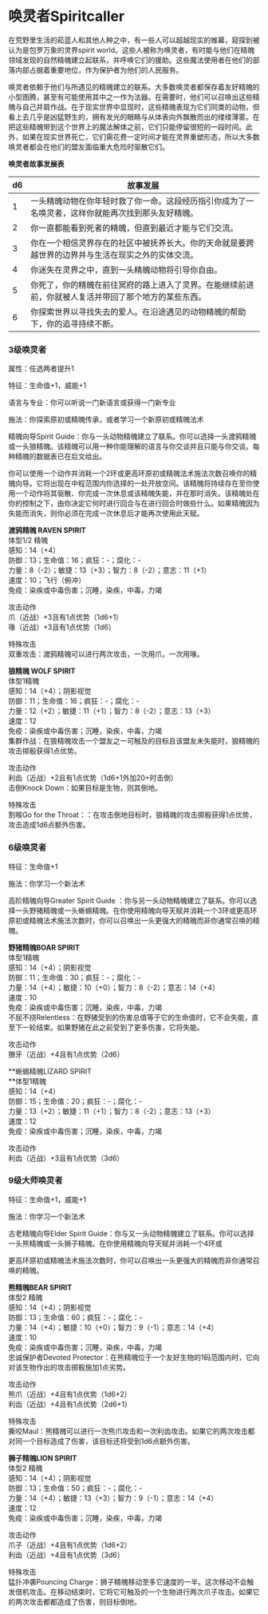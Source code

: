 # 唤灵者Spiritcaller

在荒野里生活的菘蓝人和其他人种之中，有一些人可以超越现实的帷幕，窥探到被认为是包罗万象的灵界spirit
world。这些人被称为唤灵者，有时能与他们在精魄领域发现的自然精魄建立起联系，并呼唤它们的援助。这些魔法使用者在他们的部落内部占据着重要地位，作为保护者为他们的人民服务。

唤灵者依赖于他们与所遇见的精魄建立的联系。大多数唤灵者都保存着友好精魄的小型图腾，甚至有可能使用其中之一作为法器。在需要时，他们可以召唤出这些精魄与自己并肩作战。在于现实世界中显现时，这些精魄表现为它们同类的动物，但看上去几乎是凶猛野生的，拥有发光的眼睛与从体表向外飘散而出的缕缕薄雾。在把这些精魄带到这个世界上的魔法解体之前，它们只能停留很短的一段时间。此外，如果在现实世界死亡，它们需花费一定时间才能在灵界重塑形态，所以大多数唤灵者都会在他们的盟友面临重大危险时驱散它们。

**唤灵者故事发展表** 

<table>
<thead>
<tr class="header">
<th>d6</th>
<th>故事发展</th>
</tr>
</thead>
<tbody>
<tr class="odd">
<td>1</td>
<td>一头精魄动物在你年轻时救了你一命。这段经历指引你成为了一名唤灵者，这样你就能再次找到那头友好精魄。</td>
</tr>
<tr class="even">
<td>2</td>
<td>你一直都能看到死者的精魄，但直到最近才能与它们交流。</td>
</tr>
<tr class="odd">
<td>3</td>
<td>你在一个相信灵界存在的社区中被抚养长大。你的天命就是要跨越世界的边界并与生活在现实之外的实体交流。</td>
</tr>
<tr class="even">
<td>4</td>
<td>你迷失在灵界之中，直到一头精魄动物将引导你自由。</td>
</tr>
<tr class="odd">
<td>5</td>
<td>你死了，你的精魄在前往冥府的路上进入了灵界。在能继续前进前，你就被人复活并带回了那个地方的某些东西。</td>
</tr>
<tr class="even">
<td>6</td>
<td>你探索世界以寻找失去的爱人。在沿途遇见的动物精魄的帮助下，你的追寻持续不断。</td>
</tr>
</tbody>
</table>

### 3级唤灵者 

属性：任选两者提升1  

特征：生命值+1，威能+1  

语言与专业：你可以听说一门新语言或获得一门新专业  

施法：你探索原初或精魄传承，或者学习一个新原初或精魄法术  

精魄向导Spirit
Guide：你与一头动物精魄建立了联系。你可以选择一头渡鸦精魄或一头狼精魄。该精魄可以用一种你能理解的语言与你交谈并且只能与你交谈。每种精魄的数据表已在后文给出。  

你可以使用一个动作并消耗一个2环或更高环原初或精魄法术施法次数召唤你的精魄向导。它将出现在中程范围内你选择的一处开放空间。该精魄将持续存在至你使用一个动作将其驱散、你完成一次休息或该精魄失能，并在那时消失。该精魄处在你的控制之下，由你决定它何时进行回合与在进行回合时做些什么。如果精魄因为失能而消失，则你必须在完成一次休息后才能再次使用此天赋。

**渡鸦精魄 RAVEN SPIRIT**  
体型1/2 精魄  
感知：14（+4）  
防御：13；生命值：16；疯狂：-；腐化：-  
力量：8（-2）；敏捷：13（+3）；智力：8（-2）；意志：11（+1）  
速度：10；飞行（俯冲）  
免疫：染疾或中毒伤害；沉睡，染疾，中毒，力竭  

攻击动作  
爪（近战）+3且有1点优势（1d6+1）  
喙（近战）+3且有1点优势（1d6）  

特殊攻击  
双重攻击：渡鸦精魄可以进行两次攻击，一次用爪，一次用喙。

**狼精魄 WOLF SPIRIT**  
体型1精魄  
感知：14（+4）；阴影视觉  
防御：11；生命值：16；疯狂：-；腐化：-  
力量：12（+2）；敏捷：11（+1）；智力：8（-2）；意志：13（+3）  
速度：12  
免疫：染疾或中毒伤害；沉睡，染疾，中毒，力竭  
集群作战：在狼精魄攻击一个盟友之一可触及的目标且该盟友未失能时，狼精魄的攻击掷骰获得1点优势。  

攻击动作  
利齿（近战）+2且有1点优势（1d6+1外加20+时击倒）  
击倒Knock Down：如果目标是生物，则其倒地。  

特殊攻击  
割喉Go for the
Throat：：在攻击倒地目标时，狼精魄的攻击掷骰获得1点优势，攻击造成1d6点额外伤害。

### 6级唤灵者 

特征：生命值+1  

施法：你学习一个新法术  

高阶精魄向导Greater Spirit Guide
：你与另一头动物精魄建立了联系。你可以选择一头野猪精魄或一头蜥蜴精魄。在你使用精魄向导天赋并消耗一个3环或更高环原初或精魄法术施法次数时，你可以召唤出一头更强大的精魄而非你通常召唤的精魄。

**野猪精魄BOAR SPIRIT**  
体型1精魄  
感知：14（+4）；阴影视觉  
防御：11；生命值：30；疯狂：-；腐化：-  
力量：14（+4）；敏捷：10（+0）；智力：8（-2）；意志：14（+4）  
速度：10  
免疫：染疾或中毒伤害；沉睡，染疾，中毒，力竭  
不屈不挠Relentless：在野猪受到的伤害总值等于它的生命值时，它不会失能，直至下一轮结束。如果野猪在此之前受到了更多伤害，它将失能。  

攻击动作  
獠牙（近战）+4且有1点优势（2d6）

**蜥蜴精魄LIZARD SPIRIT  
**体型1精魄  
感知：14（+4）  
防御：15；生命值：20；疯狂：-；腐化：-  
力量：13（+2）；敏捷：11（+1）；智力：8（-2）；意志：13（+3）  
速度：12  
免疫：染疾或中毒伤害；沉睡，染疾，中毒，力竭  

攻击动作  
利齿（近战）+3且有1点优势（3d6）

### 9级大师唤灵者 

特征：生命值+1，威能+1  

施法：你学习一个新法术  

古老精魄向导Elder Spirit
Guide：你与又一头动物精魄建立了联系。你可以选择一头熊精魄或一头狮子精魄。在你使用精魄向导天赋并消耗一个4环或

更高环原初或精魄法术施法次数时，你可以召唤出一头更强大的精魄而非你通常召唤的精魄。

**熊精魄BEAR SPIRIT**  
体型2 精魄  
感知：14（+4）；阴影视觉  
防御：13；生命值：60；疯狂：-；腐化：-  
力量：14（+4）；敏捷：10（+0）；智力：9（-1）；意志：14（+4）  
速度：10  
免疫：染疾或中毒伤害；沉睡，染疾，中毒，力竭  
忠诚保护者Devoted
Protector：在熊精魄位于一个友好生物的1码范围内时，它向对该生物作出的攻击掷骰施加1点劣势。  

攻击动作  
熊爪（近战）+4且有1点优势（1d6+2）  
利齿（近战）+4且有1点优势（2d6+1）  

特殊攻击  
撕咬Maul：熊精魄可以进行一次熊爪攻击和一次利齿攻击。如果它的两次攻击都对同一个目标造成了伤害，该目标还将受到1d6点额外伤害。

**狮子精魄LION SPIRIT**  
体型2 精魄  
感知：14（+4）；阴影视觉  
防御：13；生命值：50；疯狂：-；腐化：-  
力量：14（+4）；敏捷：13（+3）；智力：9（-1）；意志：14（+4）  
速度：12  
免疫：染疾或中毒伤害；沉睡，染疾，中毒，力竭  

攻击动作  
爪子（近战）+4且有1点优势（1d6+2）  
利齿（近战）+4且有1点优势（3d6）  

特殊攻击  
猛扑冲袭Pouncing
Charge：狮子精魄移动至多它速度的一半。这次移动不会触发借机攻击。在移动结束时，它将它可触及的一个生物进行两次爪子攻击。如果它的两次攻击都都造成了伤害，则目标倒地。
